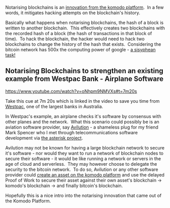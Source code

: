
Notarising blockchains is an [innovation from the komodo platform](https://komodoplatform.com/security-delayed-proof-of-work-dpow/).  In a few words, it mitigates hacking attempts on the blockchain's history.

Basically what happens when notarising blockchains, the hash of a block is written to another blockchain.  This effectively creates two blockchains with the recorded hash of a block (the hash of transactions in that block of time).  To hack the blockchain, the hacker would need to hack two blockchains to change the history of the hash that exists.  Considering the bitcoin network has 500x the computing power of google - [a sisyphean task!](https://en.wikipedia.org/wiki/Sisyphus)


## Notarising Blockchains to strengthen an existing example from Westpac Bank - Airplane Software


https://www.youtube.com/watch?v=oNhpm9NMVXs#t=7m20s

Take this cue at 7m 20s which is linked in the video to save you time from [Westpac](https://www.westpac.com.au/), one of the largest banks in Australia.

In Westpac's example, an airplane checks it's software by consensus with other planes and the network.  What this scenario could possibly be is an aviation software provider, say [Avilution](https://www.avilution.com/) - a shameless plug for my friend Mark Spencer who I met through telecommunications software development via [the asterisk project](https://asterisk.org).

Avilution may not be known for having a large blockchain network to secure it's software - nor would they want to run a network of blockchain nodes to secure their software - it would be like running a network or servers in the age of cloud and serverless.  They may however choose to delegate the security to the bitcoin network.  To do so, Avilution or any other software provider could [create an asset on the komodo platform](https://docs.komodoplatform.com/komodo/create-Komodo-Assetchain.html) and use the delayed Proof of Work to secure their asset against their own asset's blockchain -> komodo's blockchain -> and finally bitcoin's blockchain.

Hopefully this is a nice intro into the notarising innovation that came out of the Komodo Platform.
